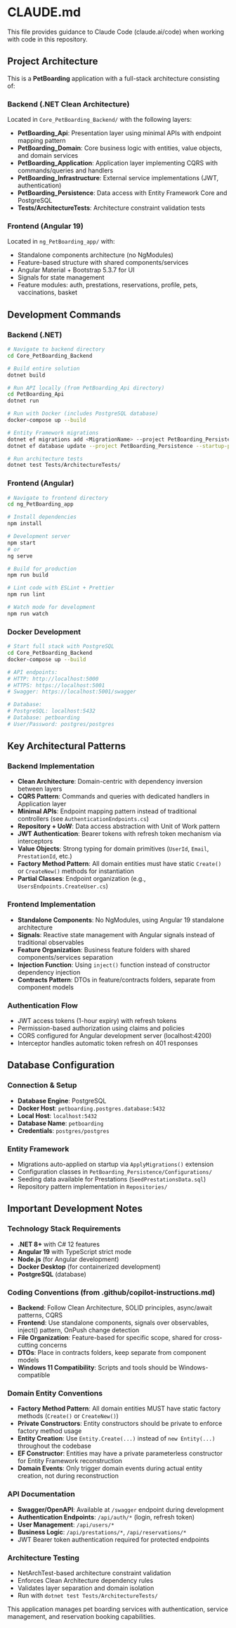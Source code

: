 # CLAUDE.md

This file provides guidance to Claude Code (claude.ai/code) when working with code in this repository.

## Project Architecture

This is a **PetBoarding** application with a full-stack architecture consisting of:

### Backend (.NET Clean Architecture)
Located in `Core_PetBoarding_Backend/` with the following layers:
- **PetBoarding_Api**: Presentation layer using minimal APIs with endpoint mapping pattern
- **PetBoarding_Domain**: Core business logic with entities, value objects, and domain services  
- **PetBoarding_Application**: Application layer implementing CQRS with commands/queries and handlers
- **PetBoarding_Infrastructure**: External service implementations (JWT, authentication)
- **PetBoarding_Persistence**: Data access with Entity Framework Core and PostgreSQL
- **Tests/ArchitectureTests**: Architecture constraint validation tests

### Frontend (Angular 19)
Located in `ng_PetBoarding_app/` with:
- Standalone components architecture (no NgModules)
- Feature-based structure with shared components/services
- Angular Material + Bootstrap 5.3.7 for UI
- Signals for state management
- Feature modules: auth, prestations, reservations, profile, pets, vaccinations, basket

## Development Commands

### Backend (.NET)
```bash
# Navigate to backend directory
cd Core_PetBoarding_Backend

# Build entire solution
dotnet build

# Run API locally (from PetBoarding_Api directory)
cd PetBoarding_Api
dotnet run

# Run with Docker (includes PostgreSQL database)
docker-compose up --build

# Entity Framework migrations
dotnet ef migrations add <MigrationName> --project PetBoarding_Persistence --startup-project PetBoarding_Api
dotnet ef database update --project PetBoarding_Persistence --startup-project PetBoarding_Api

# Run architecture tests
dotnet test Tests/ArchitectureTests/
```

### Frontend (Angular)
```bash
# Navigate to frontend directory  
cd ng_PetBoarding_app

# Install dependencies
npm install

# Development server
npm start
# or
ng serve

# Build for production
npm run build

# Lint code with ESLint + Prettier
npm run lint

# Watch mode for development
npm run watch
```

### Docker Development
```bash
# Start full stack with PostgreSQL
cd Core_PetBoarding_Backend
docker-compose up --build

# API endpoints:
# HTTP: http://localhost:5000
# HTTPS: https://localhost:5001  
# Swagger: https://localhost:5001/swagger

# Database:
# PostgreSQL: localhost:5432
# Database: petboarding
# User/Password: postgres/postgres
```

## Key Architectural Patterns

### Backend Implementation
- **Clean Architecture**: Domain-centric with dependency inversion between layers
- **CQRS Pattern**: Commands and queries with dedicated handlers in Application layer
- **Minimal APIs**: Endpoint mapping pattern instead of traditional controllers (see `AuthenticationEndpoints.cs`)
- **Repository + UoW**: Data access abstraction with Unit of Work pattern
- **JWT Authentication**: Bearer tokens with refresh token mechanism via interceptors
- **Value Objects**: Strong typing for domain primitives (`UserId`, `Email`, `PrestationId`, etc.)
- **Factory Method Pattern**: All domain entities must have static `Create()` or `CreateNew()` methods for instantiation
- **Partial Classes**: Endpoint organization (e.g., `UsersEndpoints.CreateUser.cs`)

### Frontend Implementation  
- **Standalone Components**: No NgModules, using Angular 19 standalone architecture
- **Signals**: Reactive state management with Angular signals instead of traditional observables
- **Feature Organization**: Business feature folders with shared components/services separation
- **Injection Function**: Using `inject()` function instead of constructor dependency injection
- **Contracts Pattern**: DTOs in feature/contracts folders, separate from component models

### Authentication Flow
- JWT access tokens (1-hour expiry) with refresh tokens
- Permission-based authorization using claims and policies
- CORS configured for Angular development server (localhost:4200)
- Interceptor handles automatic token refresh on 401 responses

## Database Configuration

### Connection & Setup
- **Database Engine**: PostgreSQL
- **Docker Host**: `petboarding.postgres.database:5432`
- **Local Host**: `localhost:5432`
- **Database Name**: `petboarding`
- **Credentials**: `postgres/postgres`

### Entity Framework
- Migrations auto-applied on startup via `ApplyMigrations()` extension
- Configuration classes in `PetBoarding_Persistence/Configurations/`
- Seeding data available for Prestations (`SeedPrestationsData.sql`)
- Repository pattern implementation in `Repositories/`

## Important Development Notes

### Technology Stack Requirements
- **.NET 8+** with C# 12 features
- **Angular 19** with TypeScript strict mode
- **Node.js** (for Angular development)
- **Docker Desktop** (for containerized development)
- **PostgreSQL** (database)

### Coding Conventions (from .github/copilot-instructions.md)
- **Backend**: Follow Clean Architecture, SOLID principles, async/await patterns, CQRS
- **Frontend**: Use standalone components, signals over observables, inject() pattern, OnPush change detection
- **File Organization**: Feature-based for specific scope, shared for cross-cutting concerns
- **DTOs**: Place in contracts folders, keep separate from component models
- **Windows 11 Compatibility**: Scripts and tools should be Windows-compatible

### Domain Entity Conventions
- **Factory Method Pattern**: All domain entities MUST have static factory methods (`Create()` or `CreateNew()`)
- **Private Constructors**: Entity constructors should be private to enforce factory method usage
- **Entity Creation**: Use `Entity.Create(...)` instead of `new Entity(...)` throughout the codebase
- **EF Constructor**: Entities may have a private parameterless constructor for Entity Framework reconstruction
- **Domain Events**: Only trigger domain events during actual entity creation, not during reconstruction

### API Documentation
- **Swagger/OpenAPI**: Available at `/swagger` endpoint during development
- **Authentication Endpoints**: `/api/auth/*` (login, refresh token)
- **User Management**: `/api/users/*` 
- **Business Logic**: `/api/prestations/*`, `/api/reservations/*`
- JWT Bearer token authentication required for protected endpoints

### Architecture Testing
- NetArchTest-based architecture constraint validation
- Enforces Clean Architecture dependency rules
- Validates layer separation and domain isolation
- Run with `dotnet test Tests/ArchitectureTests/`

This application manages pet boarding services with authentication, service management, and reservation booking capabilities.